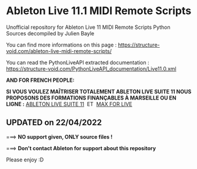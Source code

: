 # Ableton Live 11.1 MIDI Remote Scripts 

Unofficial repository for Ableton Live 11 MIDI Remote Scripts Python Sources decompiled by Julien Bayle

You can find more informations on this page :
https://structure-void.com/ableton-live-midi-remote-scripts/

You can read the PythonLiveAPI extracted documentation :
https://structure-void.com/PythonLiveAPI_documentation/Live11.0.xml

**AND FOR FRENCH PEOPLE:**

**SI VOUS VOULEZ MAÎTRISER TOTALEMENT ABLETON LIVE SUITE 11
NOUS PROPOSONS DES FORMATIONS FINANÇABLES À MARSEILLE OU EN LIGNE :**
[ABLETON LIVE SUITE 11](https://structure-void.com/formations/ableton-live)  ET  [MAX FOR LIVE](https://structure-void.com/formations/max-for-live)


## UPDATED on 22/04/2022

===> **NO support given, ONLY source files !**

===> **Don't contact Ableton for support about this repository**

Please enjoy :D
